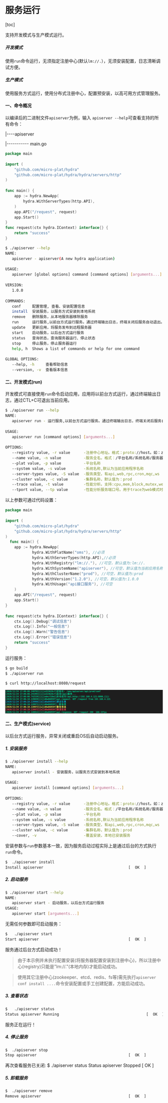 
服务运行
===================================
[toc]


支持开发模式与生产模式运行。

##### 开发模式
使用`run`命令运行，无须指定注册中心(默认`lm://.`），无须安装配置，日志清晰调试方便。

##### 生产模式
使用服务方式运行，使用分布式注册中心，配置预安装，以高可用方式管理服务。

#### 一、命令概况

以编译后的二进制文件`apiserver`为例，输入 `apiserver --help`可查看支持的所有命令：


|----apiserver

|----------- main.go

```go
package main

import (
	"github.com/micro-plat/hydra"
	"github.com/micro-plat/hydra/hydra/servers/http"
)

func main() {
	app := hydra.NewApp(
		hydra.WithServerTypes(http.API),
	)
	app.API("/request", request)
	app.Start()
}
func request(ctx hydra.IContext) interface{} {
	return "success"
}
```

```sh
$ ./apiserver --help
NAME:
   apiserver - apiserver(A new hydra application)

USAGE:
   apiserver [global options] command [command options] [arguments...]

VERSION:
   1.0.0

COMMANDS:
   conf     配置管理, 查看、安装配置信息
   install  安装服务，以服务方式安装到本地系统
   remove   删除服务，从本地服务器移除服务
   run      运行服务,以前台方式运行服务。通过终端输出日志，终端关闭后服务自动退出。
   update   更新应用，将服务发布到远程服务器
   start    启动服务，以后台方式运行服务
   status   查询状态，查询服务器运行、停止状态
   stop     停止服务，停止服务器运行
   help, h  Shows a list of commands or help for one command

GLOBAL OPTIONS:
   --help, -h     查看帮助信息
   --version, -v  查看版本信息
```

#### 二、开发模式(run)

开发模式可直接使用`run`命令启动应用，应用将以前台方式运行，通过终端输出日志，通过CTL+C可退出当前应用。

```sh
$ ./apiserver run --help
NAME:
   apiserver run - 运行服务,以前台方式运行服务。通过终端输出日志，终端关闭后服务自动退出。

USAGE:
   apiserver run [command options] [arguments...]

OPTIONS:
   --registry value, -r value      -注册中心地址。格式：proto://host。如：zk://ip1,ip2  或 fs://../ 
   --name value, -n value          -服务全名，格式：/平台名称/系统名称/服务器类型/集群名称 
   --plat value, -p value          -平台名称
   --system value, -s value        -系统名称,默认为当前应用程序名称
   --server-types value, -S value  -服务类型，有api,web,rpc,cron,mqc,ws
   --cluster value, -c value       -集群名称，默认值为：prod
   --trace value, -t value         -性能分析。支持:cpu,mem,block,mutex,web
   --tport value, --tp value       -性能分析服务端口号。用于trace为web模式时的端口号。默认：19999
```
以上参数可通过代码设置：
```go
package main

import (
	"github.com/micro-plat/hydra"
	"github.com/micro-plat/hydra/hydra/servers/http"
)
  func main() {
	app := hydra.NewApp(
            hydra.WithPlatName("oms"), //必须
            hydra.WithServerTypes(http.API),//必须
            hydra.WithRegistry("lm://."), //可空，默认值为:lm://.		
            hydra.WithSystemName("apiserver"), //可空，默认值为当前应用名称
            hydra.WithClusterName("prod"), //可空，默认值为:prod
            hydra.WithVersion("1.2.0"), //可空，默认值为:1.0.0
            hydra.WithUsage("api接口服务"), //可空
	)
	app.API("/request", request)
	app.Start()
}

func request(ctx hydra.IContext) interface{} {
	ctx.Log().Debug("调试信息")
	ctx.Log().Info("一般信息")
	ctx.Log().Warn("警告信息")
	ctx.Log().Error("错误信息")
	return "success"
}
```
运行服务：
```sh
$ go build
$ ./apiserver run
```

```sh
$ curl http://localhost:8080/request
```
![日志](./imgs/log.png)

#### 二、生产模式(service)

以后台方式运行服务，异常关闭或重启OS后自动启动服务。

##### 1. 安装服务

```sh
$ ./apiserver install --help
NAME:
   apiserver install - 安装服务，以服务方式安装到本地系统

USAGE:
   apiserver install [command options] [arguments...]

OPTIONS:
   --registry value, -r value      -注册中心地址。格式：proto://host。如：zk://ip1,ip2  或 fs://../ [$registry]
   --name value, -n value          -服务全名，格式：/平台名称/系统名称/服务器类型/集群名称 [$name]
   --plat value, -p value          -平台名称
   --system value, -s value        -系统名称,默认为当前应用程序名称
   --server-types value, -S value  -服务类型，有api,web,rpc,cron,mqc,ws
   --cluster value, -c value       -集群名称，默认值为：prod
   --cover, -v                     -覆盖安装，本地已安装服务

```
安装参数与`run`参数基本一致，因为服务启动过程实际上是通过后台的方式执行`run`命令。

```sh
$  ./apiserver install
Install apiserver                                      [  OK  ]
```


##### 2. 启动服务

```sh
$ ./apiserver start --help
NAME:
   apiserver start - 启动服务，以后台方式运行服务
USAGE:
   apiserver start [arguments...]
```

无需任何参数即可启动服务：

```sh
$   ./apiserver start
Start apiserver                                        [  OK  ]
```
服务通过后台方式启动成功！
> 由于本示例并未执行配置安装(将服务器配置安装到注册中心)，所以注册中心(registry)只能是"lm://."(本地内存)才能启动成功。

>使用其它注册中心(zookeeper、etcd、redis、fs等)需先执行`apiserver conf install ....`命令安装配置或手工创建配置，方能启动成功。

##### 3. 查看状态
```sh
$   ./apiserver status
Status apiserver Running                                       [  OK  ]
```
服务正在运行！

##### 4. 停止服务

```sh
$  ./apiserver stop
Stop apiserver                                         [  OK  ]
```
再次查看服务已关闭:
$  ./apiserver status
Status apiserver Stopped                                       [  OK  ]

##### 5. 卸载服务
```sh
$  ./apiserver remove
Remove apiserver                                       [  OK  ]
```